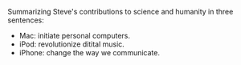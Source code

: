 Summarizing Steve's contributions to science and humanity in three sentences:

- Mac: initiate personal computers.
- iPod: revolutionize ditital music.
- iPhone: change the way we communicate.